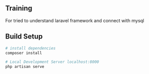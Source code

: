 ## Training
For tried to understand laravel framework and connect with mysql

## Build Setup

``` bash
# install dependencies
composer install

# Local Development Server localhost:8000
php artisan serve
```